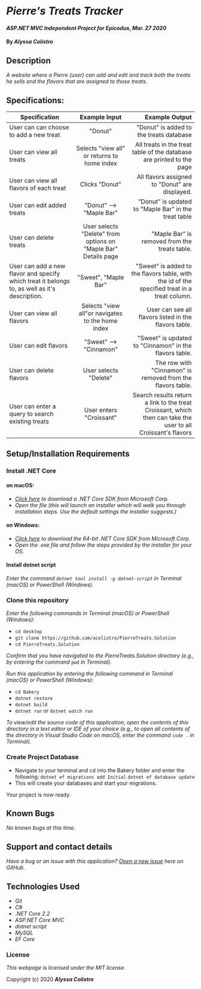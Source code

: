 # _Pierre's Treats Tracker_

#### _ASP.NET MVC Independent Project for Epicodus_, _Mar. 27 2020_

#### By _**Alyssa Colistro**_


## Description

_A website where a Pierre (user) can add and edit and track both the treats he sells and the flavors that are assigned to those treats._

## Specifications:

| Specification | Example Input | Example Output |
| ------------- |:-------------:| -------------------:|
|User can can choose to add a new treat| "Donut"| "Donut" is added to the treats database|
|User can view all treats|Selects "view all" or returns to home index|All treats in the treat table of the database are printed to the page|
|User can view all flavors of each treat|Clicks "Donut"|All flavors assigned to "Donut" are displayed.|
|User can edit added treats|"Donut" --> "Maple Bar"|"Donut" is updated to "Maple Bar" in the treat table|
|User can delete treats|User selects "Delete" from options on "Maple Bar" Details page|"Maple Bar" is removed from the treats table.|
|User can add a new flavor and specify which treat it belongs to, as well as it's description.|"Sweet", "Maple Bar"|"Sweet" is added to the flavors table, with the id of the specified treat in a treat column.|
|User can view all flavors|Selects "view all"or navigates to the home index|User can see all flavors listed in the flavors table.|
|User can edit flavors|"Sweet" --> "Cinnamon"|"Sweet" is updated to "Cinnamon" in the flavors table.|
|User can delete flavors|User selects "Delete"|The row with "Cinnamon" is removed from the flavors table.|
|User can enter a query to search existing treats |User enters "Croissant"| Search results return a link to the treat Croissant, which then can take the user to all Croissant's flavors |


## Setup/Installation Requirements

### Install .NET Core

#### on macOS:
* _[Click here](https://dotnet.microsoft.com/download/thank-you/dotnet-sdk-2.2.106-macos-x64-installer) to download a .NET Core SDK from Microsoft Corp._
* _Open the file (this will launch an installer which will walk you through installation steps. Use the default settings the installer suggests.)_

#### on Windows:
* _[Click here](https://dotnet.microsoft.com/download/thank-you/dotnet-sdk-2.2.203-windows-x64-installer) to download the 64-bit .NET Core SDK from Microsoft Corp._
* _Open the .exe file and follow the steps provided by the installer for your OS._

#### Install dotnet script
_Enter the command ``dotnet tool install -g dotnet-script`` in Terminal (macOS) or PowerShell (Windows)._

### Clone this repository

_Enter the following commands in Terminal (macOS) or PowerShell (Windows):_
* ``cd desktop``
* ``git clone https://github.com/acolistro/PierreTreats.Solution``
* ``cd PierreTreats.Solution``

_Confirm that you have navigated to the PierreTreats.Solution directory (e.g., by entering the command_ ``pwd`` _in Terminal)._

_Run this application by entering the following command in Terminal (macOS) or PowerShell (Windows):_
* ``cd Bakery``
* ``dotnet restore``
* ``dotnet build``
* ``dotnet run`` or ``dotnet watch run``


_To view/edit the source code of this application, open the contents of this directory in a text editor or IDE of your choice (e.g., to open all contents of the directory in Visual Studio Code on macOS, enter the command_ ``code .`` _in Terminal)._

### Create Project Database
* Navigate to your terminal and cd into the Bakery folder and enter the following:
```dotnet ef migrations add Initial```
```dotnet ef database update```
* This will create your databases and start your migrations.

Your project is now ready.

## Known Bugs

_No known bugs at this time._

## Support and contact details

_Have a bug or an issue with this application? [Open a new issue](https://github.com/acolistro/PierreTreats/issues) here on GitHub._

## Technologies Used
* _Git_
* _C#_
* _.NET Core 2.2_
* _ASP.NET Core MVC_
* _dotnet script_
* _MySQL_
* _EF Core_

### License

*This webpage is licensed under the MIT license.*

Copyright (c) 2020 **_Alyssa Colistro_**
